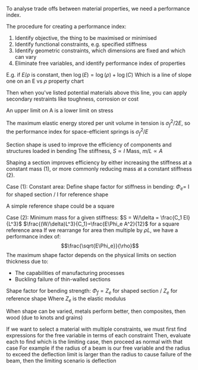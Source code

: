To analyse trade offs between material properties, we need a performance index.

The procedure for creating a performance index:
1) Identify objective, the thing to be maximised or minimised
2) Identify functional constraints, e.g. specified stiffness
3) Identify geometric constraints, which dimensions are fixed and which can vary
4) Eliminate free variables, and identify performance index of properties

E.g. if $E/\rho$ is constant, then $\log(E) = \log(\rho) + \log(C)$
Which is a line of slope one on an E vs $\rho$ property chart

Then when you've listed potential materials above this line, you can apply secondary restraints like toughness, corrosion or cost

An upper limit on A is a lower limit on stress

The maximum elastic energy stored per unit volume in tension is $\sigma_f^2 /2E$, so the performance index for space-efficient springs is $\sigma_f^2 /E$

Section shape is used to improve the efficiency of components and structures loaded in bending
The stiffness, $S \propto I$
Mass, $m/L \propto A$

Shaping a section improves efficiency by either increasing the stiffness at a constant mass (1), or more commonly reducing mass at a constant stiffness (2).

Case (1): Constant area:
Define shape factor for stiffness in bending: $\Phi_e =$ I for shaped section / I for reference shape

A simple reference shape could be a square

Case (2): Minimum mass for a given stiffness:
$S = W/\delta = \frac{C_1 EI}{L^3}$
$\frac{(W/\delta)L^3}{C_1}=\frac{E\Phi_e A^2}{12}$ for a square reference area
If we rearrange for area then multiple by $\rho L$, we have a performance index of:
$$\frac{\sqrt{E\Phi_e}}{\rho}$$
The maximum shape factor depends on the physical limits on section thickness due to:
* The capabilities of manufacturing processes
* Buckling failure of thin-walled sections

Shape factor for bending strength:
$\Phi_f = Z_e$ for shaped section / $Z_e$ for reference shape
Where $Z_e$ is the elastic modulus

When shape can be varied, metals perform better, then composites, then wood (due to knots and grains)

If we want to select a material with multiple constraints, we must first find expressions for the free variable in terms of each constraint
Then, evaluate each to find which is the limiting case, then proceed as normal with that case
For example if the radius of a beam is our free variable and the radius to exceed the deflection limit is larger than the radius to cause failure of the beam, then the limiting scenario is deflection

